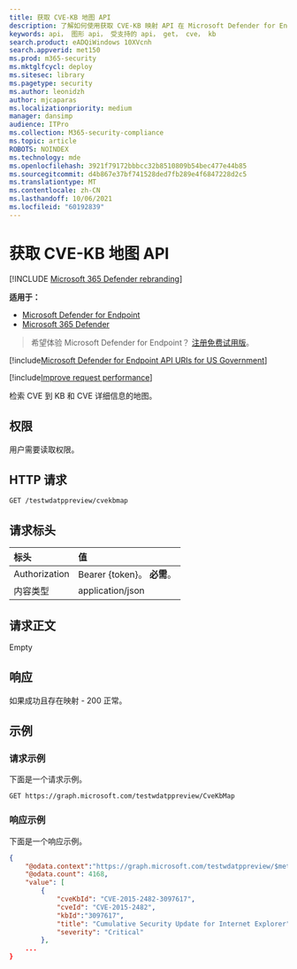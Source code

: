 ```yaml
---
title: 获取 CVE-KB 地图 API
description: 了解如何使用获取 CVE-KB 映射 API 在 Microsoft Defender for Endpoint 中检索 CVE 到 KB 的映射和 CVE 详细信息。
keywords: api， 图形 api， 受支持的 api， get， cve， kb
search.product: eADQiWindows 10XVcnh
search.appverid: met150
ms.prod: m365-security
ms.mktglfcycl: deploy
ms.sitesec: library
ms.pagetype: security
ms.author: leonidzh
author: mjcaparas
ms.localizationpriority: medium
manager: dansimp
audience: ITPro
ms.collection: M365-security-compliance
ms.topic: article
ROBOTS: NOINDEX
ms.technology: mde
ms.openlocfilehash: 3921f79172bbbcc32b8510809b54bec477e44b85
ms.sourcegitcommit: d4b867e37bf741528ded7fb289e4f6847228d2c5
ms.translationtype: MT
ms.contentlocale: zh-CN
ms.lasthandoff: 10/06/2021
ms.locfileid: "60192839"
---
```

# <a name="get-cve-kb-map-api"></a>获取 CVE-KB 地图 API

[!INCLUDE [Microsoft 365 Defender rebranding](../../includes/microsoft-defender.md)]

**适用于：**
- [Microsoft Defender for Endpoint](https://go.microsoft.com/fwlink/p/?linkid=2154037)
- [Microsoft 365 Defender](https://go.microsoft.com/fwlink/?linkid=2118804)

> 希望体验 Microsoft Defender for Endpoint？ [注册免费试用版](https://signup.microsoft.com/create-account/signup?products=7f379fee-c4f9-4278-b0a1-e4c8c2fcdf7e&ru=https://aka.ms/MDEp2OpenTrial?ocid=docs-wdatp-exposedapis-abovefoldlink)。

[!include[Microsoft Defender for Endpoint API URIs for US Government](../../includes/microsoft-defender-api-usgov.md)]

[!include[Improve request performance](../../includes/improve-request-performance.md)]

检索 CVE 到 KB 和 CVE 详细信息的地图。

## <a name="permissions"></a>权限

用户需要读取权限。

## <a name="http-request"></a>HTTP 请求

```http
GET /testwdatppreview/cvekbmap
```

## <a name="request-headers"></a>请求标头

标头|值
:---|:---
Authorization|Bearer {token}。 **必需**。
内容类型|application/json

## <a name="request-body"></a>请求正文

Empty

## <a name="response"></a>响应

如果成功且存在映射 - 200 正常。

## <a name="example"></a>示例

### <a name="request-example"></a>请求示例

下面是一个请求示例。

```http
GET https://graph.microsoft.com/testwdatppreview/CveKbMap
```

### <a name="response-example"></a>响应示例

下面是一个响应示例。

```json
{
    "@odata.context":"https://graph.microsoft.com/testwdatppreview/$metadata#CveKbMap",
    "@odata.count": 4168,
    "value": [
        {
            "cveKbId": "CVE-2015-2482-3097617",
            "cveId": "CVE-2015-2482",
            "kbId":"3097617",
            "title": "Cumulative Security Update for Internet Explorer",
            "severity": "Critical"
        },
    ...
}
```
